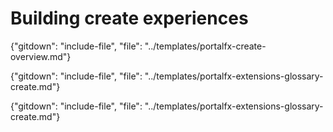 
# Building create experiences

{"gitdown": "include-file", "file": "../templates/portalfx-create-overview.md"}




{"gitdown": "include-file", "file": "../templates/portalfx-extensions-glossary-create.md"}




{"gitdown": "include-file", "file": "../templates/portalfx-extensions-glossary-create.md"}
